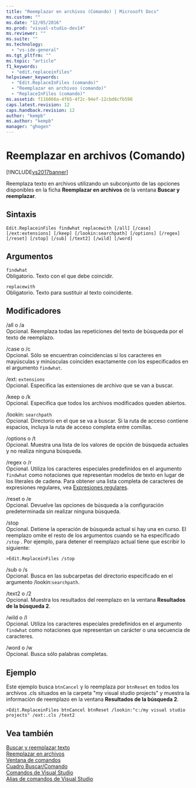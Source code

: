 ```yaml
---
title: "Reemplazar en archivos (Comando) | Microsoft Docs"
ms.custom: ""
ms.date: "12/05/2016"
ms.prod: "visual-studio-dev14"
ms.reviewer: ""
ms.suite: ""
ms.technology: 
  - "vs-ide-general"
ms.tgt_pltfrm: ""
ms.topic: "article"
f1_keywords: 
  - "edit.replaceinfiles"
helpviewer_keywords: 
  - "Edit.ReplaceInFiles (comando)"
  - "Reemplazar en archivos (comando)"
  - "ReplaceInFiles (comando)"
ms.assetid: f116066a-4f65-4f2c-94ef-12cbd8cfb598
caps.latest.revision: 12
caps.handback.revision: 12
author: "kempb"
ms.author: "kempb"
manager: "ghogen"
---
```

# Reemplazar en archivos (Comando)
[!INCLUDE[vs2017banner](../../code-quality/includes/vs2017banner.md)]

Reemplaza texto en archivos utilizando un subconjunto de las opciones disponibles en la ficha **Reemplazar en archivos** de la ventana **Buscar y reemplazar**.  
  
## Sintaxis  
  
```  
Edit.ReplaceinFiles findwhat replacewith [/all] [/case]  
[/ext:extensions] [/keep] [/lookin:searchpath] [/options] [/regex]  
[/reset] [/stop] [/sub] [/text2] [/wild] [/word]  
```  
  
## Argumentos  
 `findwhat`  
 Obligatorio.  Texto con el que debe coincidir.  
  
 `replacewith`  
 Obligatorio.  Texto para sustituir al texto coincidente.  
  
## Modificadores  
 \/all o \/a  
 Opcional.  Reemplaza todas las repeticiones del texto de búsqueda por el texto de reemplazo.  
  
 \/case o \/c  
 Opcional.  Sólo se encuentran coincidencias si los caracteres en mayúsculas y minúsculas coinciden exactamente con los especificados en el argumento `findwhat`.  
  
 \/ext: `extensions`  
 Opcional.  Especifica las extensiones de archivo que se van a buscar.  
  
 \/keep o \/k  
 Opcional.  Especifica que todos los archivos modificados queden abiertos.  
  
 \/lookin: `searchpath`  
 Opcional.  Directorio en el que se va a buscar.  Si la ruta de acceso contiene espacios, incluya la ruta de acceso completa entre comillas.  
  
 \/options o \/t  
 Opcional.  Muestra una lista de los valores de opción de búsqueda actuales y no realiza ninguna búsqueda.  
  
 \/regex o \/r  
 Opcional.  Utiliza los caracteres especiales predefinidos en el argumento `findwhat` como notaciones que representan modelos de texto en lugar de los literales de cadena.  Para obtener una lista completa de caracteres de expresiones regulares, vea [Expresiones regulares](../../ide/using-regular-expressions-in-visual-studio.md).  
  
 \/reset o \/e  
 Opcional.  Devuelve las opciones de búsqueda a la configuración predeterminada sin realizar ninguna búsqueda.  
  
 \/stop  
 Opcional.  Detiene la operación de búsqueda actual si hay una en curso.  El reemplazo omite el resto de los argumentos cuando se ha especificado `/stop` .  Por ejemplo, para detener el reemplazo actual tiene que escribir lo siguiente:  
  
```  
>Edit.ReplaceinFiles /stop  
```  
  
 \/sub o \/s  
 Opcional.  Busca en las subcarpetas del directorio especificado en el argumento \/lookin:`searchpath`.  
  
 \/text2 o \/2  
 Opcional.  Muestra los resultados del reemplazo en la ventana **Resultados de la búsqueda 2**.  
  
 \/wild o \/l  
 Opcional.  Utiliza los caracteres especiales predefinidos en el argumento `findwhat` como notaciones que representan un carácter o una secuencia de caracteres.  
  
 \/word o \/w  
 Opcional.  Busca sólo palabras completas.  
  
## Ejemplo  
 Este ejemplo busca `btnCancel` y lo reemplaza por `btnReset` en todos los archivos .cls situados en la carpeta "my visual studio projects" y muestra la información de reemplazo en la ventana **Resultados de la búsqueda 2**.  
  
```  
>Edit.ReplaceinFiles btnCancel btnReset /lookin:"c:/my visual studio projects" /ext:.cls /text2  
```  
  
## Vea también  
 [Buscar y reemplazar texto](../../ide/finding-and-replacing-text.md)   
 [Reemplazar en archivos](../../ide/replace-in-files.md)   
 [Ventana de comandos](../../ide/reference/command-window.md)   
 [Cuadro Buscar\/Comando](../../ide/find-command-box.md)   
 [Comandos de Visual Studio](../../ide/reference/visual-studio-commands.md)   
 [Alias de comandos de Visual Studio](../../ide/reference/visual-studio-command-aliases.md)
